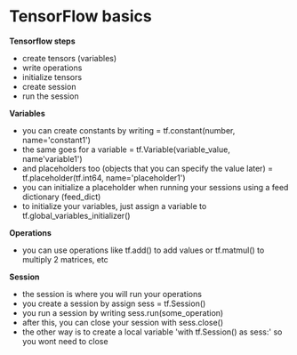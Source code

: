 # TensorFlow basics

**Tensorflow steps**
- create tensors (variables)
- write operations
- initialize tensors
- create session
- run the session

**Variables**
- you can create constants by writing = tf.constant(number, name='constant1')
- the same goes for a variable = tf.Variable(variable_value, name'variable1')
- and placeholders too (objects that you can specify the value later) = tf.placeholder(tf.int64, name='placeholder1')
- you can initialize a placeholder when running your sessions using a feed dictionary (feed_dict)
- to initialize your variables, just assign a variable to tf.global_variables_initializer()

**Operations**
- you can use operations like tf.add() to add values or tf.matmul() to multiply 2 matrices, etc

**Session**
- the session is where you will run your operations
- you create a session by assign sess = tf.Session()
- you run a session by writing sess.run(some_operation)
- after this, you can close your session with sess.close()
- the other way is to create a local variable 'with tf.Session() as sess:' so you wont need to close
